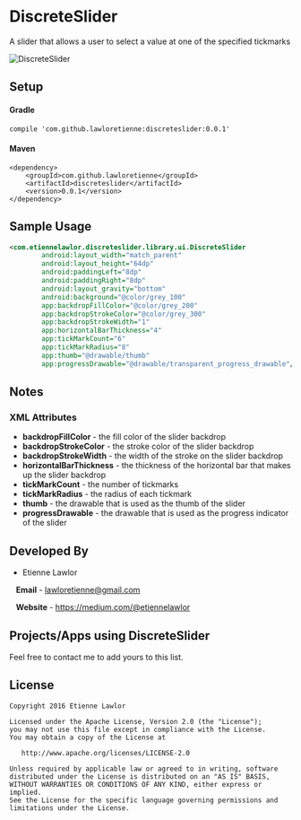 # DiscreteSlider 

A slider that allows a user to select a value at one of the specified tickmarks

![DiscreteSlider](https://raw.githubusercontent.com/lawloretienne/DiscreteSlider/master/images/DiscreteSlider_Screenshot.png)

## Setup

#### Gradle

`compile 'com.github.lawloretienne:discreteslider:0.0.1'`

#### Maven
```
<dependency>
    <groupId>com.github.lawloretienne</groupId>
    <artifactId>discreteslider</artifactId>
    <version>0.0.1</version>
</dependency>
```

## Sample Usage

```xml
<com.etiennelawlor.discreteslider.library.ui.DiscreteSlider
        android:layout_width="match_parent"
        android:layout_height="64dp"
        android:paddingLeft="8dp"
        android:paddingRight="8dp"
        android:layout_gravity="bottom"
        android:background="@color/grey_100"
        app:backdropFillColor="@color/grey_200"
        app:backdropStrokeColor="@color/grey_300"
        app:backdropStrokeWidth="1"
        app:horizontalBarThickness="4"
        app:tickMarkCount="6"
        app:tickMarkRadius="8"
        app:thumb="@drawable/thumb"
        app:progressDrawable="@drawable/transparent_progress_drawable"/>
```

## Notes

### XML Attributes

* **backdropFillColor** - the fill color of the slider backdrop
* **backdropStrokeColor** - the stroke color of the slider backdrop
* **backdropStrokeWidth** - the width of the stroke on the slider backdrop
* **horizontalBarThickness** - the thickness of the horizontal bar that makes up the slider backdrop
* **tickMarkCount** - the number of tickmarks
* **tickMarkRadius** - the radius of each tickmark
* **thumb** - the drawable that is used as the thumb of the slider
* **progressDrawable** - the drawable that is used as the progress indicator of the slider

## Developed By

* Etienne Lawlor 
 
&nbsp;&nbsp;&nbsp;**Email** - lawloretienne@gmail.com

&nbsp;&nbsp;&nbsp;**Website** - https://medium.com/@etiennelawlor

## Projects/Apps using DiscreteSlider

Feel free to contact me to add yours to this list.

## License

```
Copyright 2016 Etienne Lawlor

Licensed under the Apache License, Version 2.0 (the "License");
you may not use this file except in compliance with the License.
You may obtain a copy of the License at

   http://www.apache.org/licenses/LICENSE-2.0

Unless required by applicable law or agreed to in writing, software
distributed under the License is distributed on an "AS IS" BASIS,
WITHOUT WARRANTIES OR CONDITIONS OF ANY KIND, either express or implied.
See the License for the specific language governing permissions and
limitations under the License.
```
